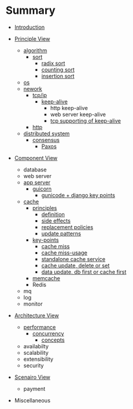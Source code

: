 # Summary

* [Introduction](README.md)

* [Principle View](principle_view/principle_view.md)
  * [algorithm](principle_view/algorithm/algorithm.md)
    * [sort](principle_view/algorithm/sort/sort.md)
      * [radix sort](principle_view/algorithm/sort/radix_sort.md)
      * [counting sort](principle_view/algorithm/sort/counting_sort.md)
      * [insertion sort](principle_view/algorithm/sort/insertion_sort.md)
  * [os](principle_view/os/os.md)
  * [nework](principle_view/network/network.md)
    * [tcp/ip](principle_view/network/tcp-ip/tcp-ip.md)
      * [keep-alive](principle_view/network/tcp-ip/keep_alive/keep_alive.md)
        * http keep-alive
        * web server keep-alive
        * [tcp supporting of keep-alive](principle_view/network/tcp-ip/keep_alive/tcp_support.md)
    * [http](principle_view/network/http.md)
  * [distributed system](principle_view/distributed_system/distributed_system.md)
    * [consensus](principle_view/distributed_system/consensus/consensus.md)
      * [Paxos](principle_view/distributed_system/consensus/paxos.md)
* [Component View](component_view/component_view.md)
  * database
  * web server
  * [app server](component_view/app_server/app_server.md)
    * [guicorn](component_view/app_server/gunicorn/gunicorn.md)
      * [gunicode + django key points](component_view/app_server/gunicorn/gunicorn_django_key_points/gunicorn_django_keep_points.md)
  * [cache](component_view/cache/cache.md)
    * [principles](component_view/cache/principles/principles.md)
      * [definition](component_view/cache/principles/definition.md)
      * [side effects](component_view/cache/principles/side_effects.md)
      * [replacement policies](component_view/cache/principles/replacement_policies.md)
      * [update patterns](component_view/cache/principles/update_patterns.md)
    * [key-points](component_view/cache/key_points/key_points.md)
      * [cache miss](component_view/cache/key_points/cache_miss.md)
      * [cache miss-usage](component_view/cache/key_points/cache_misusage.md)
      * [standalone cache service](component_view/cache/key_points/standalone_cache_service.md)
      * [cache update, delete or set](component_view/cache/key_points/cache_update_delete_or_set.md)
      * [data update, db first or cache first](component_view/cache/key_points/update_data_db_first_or_cache_first.)
    * [memcache](component_view/cache/memcache/memcache.md)
    * Redis 
  * mq
  * log
  * monitor 
* [Architecture View](architecture_view/architecture_view.md)
  * [performance](architecture_view/performance/performance.md)
    * [concurrency](architecture_view/performance/concurrency/concurrency.md)
      * [concepts](architecture_view/performance/concurrency/concepts.md)
  * availabilty
  * scalability
  * extensibility
  * security
* [Scenairo View]()
  * payment
* Miscellaneous